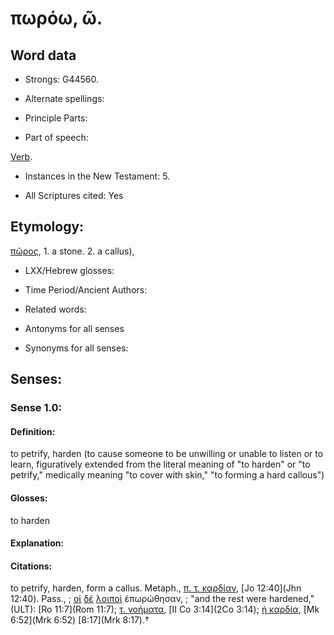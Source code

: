 # πωρόω, ῶ.

<!-- Status: S2=NeedsReview -->
<!-- Lexica used for edits: BDAG, FFM, LN, A-S -->

## Word data

* Strongs: G44560.

* Alternate spellings:



* Principle Parts: 


* Part of speech: 

[Verb](http://ugg.readthedocs.io/en/latest/verb.html).

* Instances in the New Testament: 5.

* All Scriptures cited: Yes

## Etymology: 

[πῶρος](), 1. a stone. 2. a callus),

* LXX/Hebrew glosses: 


* Time Period/Ancient Authors: 


* Related words: 

* Antonyms for all senses

* Synonyms for all senses: 


## Senses: 


### Sense  1.0: 

#### Definition: 

to petrify, harden (to cause someone to be unwilling or unable to listen or to learn, figuratively extended from the literal meaning of "to harden" or "to petrify," medically meaning "to cover with skin," "to forming a hard callous")

#### Glosses: 

to harden
 
#### Explanation: 


#### Citations: 

to petrify, harden, form a callus. Metaph., [π. τ. καρδίαν](), [Jo 12:40](Jhn 12:40). Pass., 
; [οἱ](../G35880/01.md) [δὲ](../G11610/01.md) [λοιποὶ](../G30620/01.md) ἐπωρώθησαν, 
; "and the rest were hardened," (ULT):
[Ro 11:7](Rom 11:7); [τ. νοήματα](), [II Co 3:14](2Co 3:14); [ἡ καρδία](), [Mk 6:52](Mrk 6:52) [8:17](Mrk 8:17).†